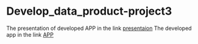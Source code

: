 # Develop_data_product-project3
The presentation of developed APP in the link [presentaion](https://taoyuanyang.github.io/Develop_data_product-project3/Develop_data_project3_presentation.html)
The developed app in the link [APP](https://taoyuanyang.shinyapps.io/develop_data_project3/)
